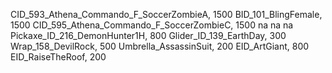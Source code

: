CID_593_Athena_Commando_F_SoccerZombieA, 1500
BID_101_BlingFemale, 1500
CID_595_Athena_Commando_F_SoccerZombieC, 1500
na
na
na
Pickaxe_ID_216_DemonHunter1H, 800
Glider_ID_139_EarthDay, 300
Wrap_158_DevilRock, 500
Umbrella_AssassinSuit, 200
EID_ArtGiant, 800
EID_RaiseTheRoof, 200
